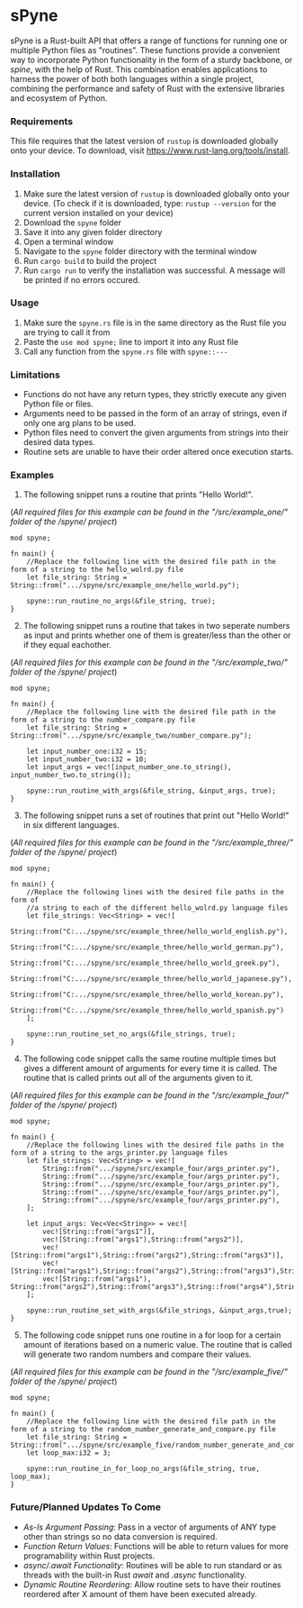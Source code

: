 # sPyne

sPyne is a Rust-built API that offers a range of functions for running one or multiple Python files as "routines". These functions provide a convenient way to incorporate Python functionality in the form of a sturdy backbone, or _spine_, with the help of Rust. This combination enables applications to harness the power of both both languages within a single project, combining the performance and safety of Rust with the extensive libraries and ecosystem of Python.

### Requirements
This file requires that the latest version of ````rustup```` is downloaded globally onto your device. To download, visit https://www.rust-lang.org/tools/install.

### Installation
1. Make sure the latest version of ````rustup```` is downloaded globally onto your device. (To check if it is downloaded, type: ````rustup --version```` for the current version installed on your device)
2. Download the ````spyne```` folder
3. Save it into any given folder directory
4. Open a terminal window
5. Navigate to the ````spyne```` folder directory with the terminal window
6. Run ````cargo build```` to build the project
7. Run ````cargo run```` to verify the installation was successful. A message will be printed if no errors occured.

### Usage
1. Make sure the ````spyne.rs```` file is in the same directory as the Rust file you are trying to call it from
2. Paste the ````use mod spyne;```` line to import it into any Rust file
3. Call any function from the ````spyne.rs```` file with ````spyne::---````

### Limitations
- Functions do not have any return types, they strictly execute any given Python file or files.
- Arguments need to be passed in the form of an array of strings, even if only one arg plans to be used.
- Python files need to convert the given arguments from strings into their desired data types.
- Routine sets are unable to have their order altered once execution starts.

### Examples
1. The following snippet runs a routine that prints "Hello World!".

(_All required files for this example can be found in the "/src/example_one/" folder of the /spyne/ project_)
````
mod spyne;

fn main() {
    //Replace the following line with the desired file path in the form of a string to the hello_wolrd.py file
    let file_string: String = String::from(".../spyne/src/example_one/hello_world.py"); 

    spyne::run_routine_no_args(&file_string, true);
}
````


2. The following snippet runs a routine that takes in two seperate numbers as input and prints whether one of them is greater/less than the other or if they equal eachother.

(_All required files for this example can be found in the "/src/example_two/" folder of the /spyne/ project_)
````
mod spyne;

fn main() {
    //Replace the following line with the desired file path in the form of a string to the number_compare.py file
    let file_string: String = String::from(".../spyne/src/example_two/number_compare.py");

    let input_number_one:i32 = 15;
    let input_number_two:i32 = 10;
    let input_args = vec![input_number_one.to_string(), input_number_two.to_string()];

    spyne::run_routine_with_args(&file_string, &input_args, true);
}
````


3. The following snippet runs a set of routines that print out "Hello World!" in six different languages.

(_All required files for this example can be found in the "/src/example_three/" folder of the /spyne/ project_)
````
mod spyne;

fn main() {
    //Replace the following lines with the desired file paths in the form of 
    //a string to each of the different hello_wolrd.py language files
    let file_strings: Vec<String> = vec![
        String::from("C:.../spyne/src/example_three/hello_world_english.py"),
        String::from("C:.../spyne/src/example_three/hello_world_german.py"),
        String::from("C:.../spyne/src/example_three/hello_world_greek.py"),
        String::from("C:.../spyne/src/example_three/hello_world_japanese.py"),
        String::from("C:.../spyne/src/example_three/hello_world_korean.py"),
        String::from("C:.../spyne/src/example_three/hello_world_spanish.py")
    ];

    spyne::run_routine_set_no_args(&file_strings, true);
}
````


4. The following code snippet calls the same routine multiple times but gives a different amount of arguments for every time it is called. The routine that is called prints out all of the arguments given to it.

(_All required files for this example can be found in the "/src/example_four/" folder of the /spyne/ project_)
````
mod spyne;

fn main() {
    //Replace the following lines with the desired file paths in the form of a string to the args_printer.py language files
    let file_strings: Vec<String> = vec![
        String::from(".../spyne/src/example_four/args_printer.py"),
        String::from(".../spyne/src/example_four/args_printer.py"),
        String::from(".../spyne/src/example_four/args_printer.py"),
        String::from(".../spyne/src/example_four/args_printer.py"),
        String::from(".../spyne/src/example_four/args_printer.py"),
    ];

    let input_args: Vec<Vec<String>> = vec![
        vec![String::from("args1")],
        vec![String::from("args1"),String::from("args2")],
        vec![String::from("args1"),String::from("args2"),String::from("args3")],
        vec![String::from("args1"),String::from("args2"),String::from("args3"),String::from("args4")],
        vec![String::from("args1"), String::from("args2"),String::from("args3"),String::from("args4"),String::from("args5")]
    ];

    spyne::run_routine_set_with_args(&file_strings, &input_args,true);
}
````


5. The following code snippet runs one routine in a for loop for a certain amount of iterations based on a numeric value. The routine that is called will generate two random numbers and compare their values.

(_All required files for this example can be found in the "/src/example_five/" folder of the /spyne/ project_)
````
mod spyne;

fn main() {
    //Replace the following line with the desired file path in the form of a string to the random_number_generate_and_compare.py file
    let file_string: String = String::from(".../spyne/src/example_five/random_number_generate_and_compare.py");
    let loop_max:i32 = 3;    

    spyne::run_routine_in_for_loop_no_args(&file_string, true, loop_max);
}
````

### Future/Planned Updates To Come
- _As-Is Argument Passing_: Pass in a vector of arguments of ANY type other than strings so no data conversion is required.
- _Function Return Values_: Functions will be able to return values for more programability within Rust projects.
- _async/.await Functionality_: Routines will be able to run standard or as threads with the built-in Rust _await_ and _.async_ functionality.
- _Dynamic Routine Reordering_: Allow routine sets to have their routines reordered after X amount of them have been executed already.

